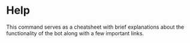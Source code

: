 # Help

This command serves as a cheatsheet with brief explanations about the functionality of the bot along with a few important links.